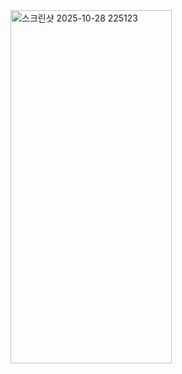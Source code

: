 <img width="258" height="565" alt="스크린샷 2025-10-28 225123" src="https://github.com/user-attachments/assets/39505692-9f14-47ae-a140-92e3f5d4ddd3" />
